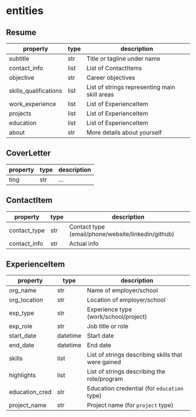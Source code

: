 # entities

## Resume

| property | type | description |
| --- | --- | --- |
| subtitle | str | Title or tagline under name |
| contact_info | list | List of ContactItems |
| objective | str | Career objectives |
| skills_qualifications | list | List of strings representing main skill areas |
| work_experience | list | List of ExperienceItem |
| projects | list | List of ExperienceItem |
| education | list | List of ExperienceItem |
| about | str | More details about yourself |

## CoverLetter

| property | type | description |
| --- | --- | --- |
| ting | str | ... |

## ContactItem

| property | type | description |
| --- | --- | --- |
| contact_type | str | Contact type (email/phone/website/linkedin/github) |
| contact_info | str | Actual info |

## ExperienceItem

| property | type | description |
| --- | --- | --- |
| org_name | str | Name of employer/school |
| org_location | str | Location of employer/school |
| exp_type | str | Experience type (work/school/project) |
| exp_role | str | Job title or role |
| start_date | datetime | Start date |
| end_date | datetime | End date |
| skills | list | List of strings describing skills that were gained |
| highlights | list | List of strings describing the role/program |
| education_cred | str | Education credential (for `education` type) |
| project_name | str | Project name (for `project` type) |
